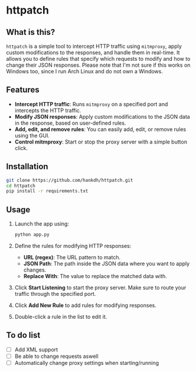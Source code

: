 # httpatch

## What is this?

`httpatch` is a simple tool to intercept HTTP traffic using `mitmproxy`, apply custom modifications to the responses, and handle them in real-time. It allows you to define rules that specify which requests to modify and how to change their JSON responses. Please note that I'm not sure if this works on Windows too, since I run Arch Linux and do not own a Windows.

## Features

- **Intercept HTTP traffic**: Runs `mitmproxy` on a specified port and intercepts the HTTP traffic.
- **Modify JSON responses**: Apply custom modifications to the JSON data in the response, based on user-defined rules.
- **Add, edit, and remove rules**: You can easily add, edit, or remove rules using the GUI.
- **Control mitmproxy**: Start or stop the proxy server with a simple button click.

## Installation
```bash
git clone https://github.com/hankdh/httpatch.git
cd httpatch
pip install -r requirements.txt
```
## Usage

1. Launch the app using:

   ```bash
   python app.py
   ```

2. Define the rules for modifying HTTP responses:
   - **URL (regex)**: The URL pattern to match.
   - **JSON Path**: The path inside the JSON data where you want to apply changes.
   - **Replace With**: The value to replace the matched data with.

3. Click **Start Listening** to start the proxy server. Make sure to route your traffic through the specified port.

4. Click **Add New Rule** to add rules for modifying responses.

5. Double-click a rule in the list to edit it.

## To do list
- [ ] Add XML support
- [ ] Be able to change requests aswell
- [ ] Automatically change proxy settings when starting/running
